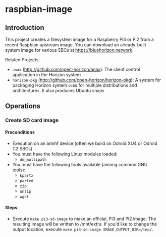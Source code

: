 # raspbian-image

## Introduction

This project creates a filesystem image for a Raspberry Pi3 or Pi2 from a recent Raspbian upstream image. You can download an already-built system image for various SBCs at https://bluehorizon.network.

Related Projects:

* `anax` (http://github.com/open-horizon/anax): The client control application in the Horizon system
* `horizon-pkg` (http://github.com/open-horizon/horizon-pkg): A system for packaging Horizon system `deb`s for multiple distributions and architectures. It also produces Ubuntu snaps

## Operations

### Create SD card image

#### Preconditions

* Execution on an armhf device (often we build on Odroid XU4 or Odroid C2 SBCs)
* You must have the following Linux modules loaded:
  * `dm_multipath`
* You must have the following tools available (among common GNU tools):
  * `kpartx`
  * `parted`
  * `zip`
  * `unzip`
  * `wget`

#### Steps

* Execute `make pi3-sd-image` to make an official, Pi3 and Pi2 image. The resulting image will be written to /mnt/extra. If you'd like to change the output location, execute `make pi3-sd-image IMAGE_OUTPUT_DIR=/tmp/`.
